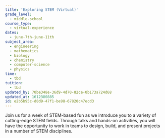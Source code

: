 ```yaml
---
title: 'Exploring STEM (Virtual)'
grade_level:
  - middle-school
course_type:
  - virtual-experience
dates:
  - june-7th-june-11th
subject_area:
  - engineering
  - mathematics
  - biology
  - chemistry
  - computer-science
  - physics
time:
  - tbd
tuition:
  - tbd
updated_by: 70be348e-36d9-4d70-82ce-0b173a724d68
updated_at: 1612380885
id: e2b5b95c-d0d9-47f1-be98-67820c47ecd3
---
```

Join us for a week of STEM-based fun as we introduce you to a variety of cutting-edge STEM fields. Through talks and hands-on activities, you will have the opportunity to work in teams to design, build, and present projects in a number of STEM disciplines.
